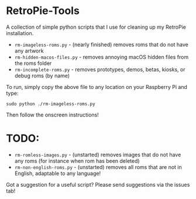 # RetroPie-Tools

A collection of simple python scripts that I use for cleaning up my RetroPie installation.

* `rm-imageless-roms.py` - (nearly finished) removes roms that do not have any artwork
* `rm-hidden-macos-files.py` - removes annoying macOS hidden files from the roms folder
* `rm-incomplete-roms.py` - removes prototypes, demos, betas, kiosks, or debug roms (by name)

To run, simply copy the above file to any location on your Raspberry Pi and type:

```sudo python ./rm-imageless-roms.py```

Then follow the onscreen instructions!

# TODO:

* `rm-romless-images.py` - (unstarted) removes images that do not have any roms (for instance when rom has been deleted)
* `rm-non-english-roms.py` - (unstarted) removes all roms that are not in English, adaptable to any language!

Got a suggestion for a useful script? Please send suggestions via the issues tab!

